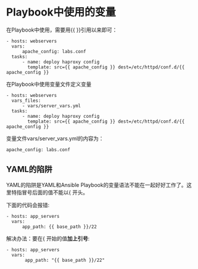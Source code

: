 # Playbook中使用的变量

在Playbook中使用，需要用{{ }}引用以来即可：

```
- hosts: webservers
  vars:
      apache_config: labs.conf
  tasks:
      - name: deploy haproxy config
        template: src={{ apache_config }} dest=/etc/httpd/conf.d/{{ apache_config }}  
```

在Playbook中使用变量文件定义变量

```
- hosts: webservers
  vars_files:
      - vars/server_vars.yml
  tasks:
      - name: deploy haproxy config
        template: src={{ apache_config }} dest=/etc/httpd/conf.d/{{ apache_config }}  
```

变量文件vars/server_vars.yml的内容为：

```
apache_config: labs.conf
```


## YAML的陷阱


YAML的陷阱是YAML和Ansible Playbook的变量语法不能在一起好好工作了。这里特指冒号后面的值不能以{ 开头。

下面的代码会报错:
```
- hosts: app_servers
  vars:
      app_path: {{ base_path }}/22
```


解决办法：要在{ 开始的值**加上引号**:

```
- hosts: app_servers
  vars:
       app_path: "{{ base_path }}/22"
```

